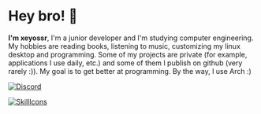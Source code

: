 
# Hey bro! 👋
**I'm xeyossr**, I'm a junior developer and I'm studying computer engineering. My hobbies are reading books, listening to music, customizing my linux desktop and programming. Some of my projects are private (for example, applications I use daily, etc.) and some of them I publish on github (very rarely :)). My goal is to get better at programming. By the way, I use Arch :)

<a href="https://discord.com/users/1279151593056632949">
<img src="https://discord.c99.nl/widget/theme-3/1279151593056632949.png" alt="Discord"/>
</a>

[![SkillIcons](https://skillicons.dev/icons?i=html,css,js,jquery,react,python)](https://skillicons.dev)<br/>

<!--
![status](https://nocache.advaith.workers.dev/?url=https://img.shields.io/endpoint?url=https://dev.discordprofiles.me/api/badge/status/1279151593056632949?simple=true)
![playing](https://nocache.advaith.workers.dev?url=https://img.shields.io/endpoint?url=https://dev.discordprofiles.me/api/badge/playing/1279151593056632949)
![vscode](https://nocache.advaith.workers.dev?url=https://img.shields.io/endpoint?url=https://dev.discordprofiles.me/api/badge/vscode/1279151593056632949)
[![spotify](https://nocache.advaith.workers.dev?url=https://img.shields.io/endpoint?url=https://dev.discordprofiles.me/api/badge/spotify/1279151593056632949)](https://dev.discordprofiles.me/openspotify/1279151593056632949)
-->
